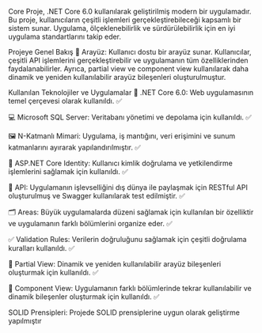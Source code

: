 
Core Proje, .NET Core 6.0 kullanılarak geliştirilmiş modern bir uygulamadır. Bu proje, kullanıcıların çeşitli işlemleri gerçekleştirebileceği kapsamlı bir sistem sunar. Uygulama, ölçeklenebilirlik ve sürdürülebilirlik için en iyi uygulama standartlarını takip eder.

Projeye Genel Bakış
👤 Arayüz: Kullanıcı dostu bir arayüz sunar. Kullanıcılar, çeşitli API işlemlerini gerçekleştirebilir ve uygulamanın tüm özelliklerinden faydalanabilirler. Ayrıca, partial view ve component view kullanılarak daha dinamik ve yeniden kullanılabilir arayüz bileşenleri oluşturulmuştur.

Kullanılan Teknolojiler ve Uygulamalar
🤖 .NET Core 6.0: Web uygulamasının temel çerçevesi olarak kullanıldı. ✅

💻 Microsoft SQL Server: Veritabanı yönetimi ve depolama için kullanıldı. ✅

🖼️ N-Katmanlı Mimari: Uygulama, iş mantığını, veri erişimini ve sunum katmanlarını ayırarak yapılandırılmıştır. ✅

🔐 ASP.NET Core Identity: Kullanıcı kimlik doğrulama ve yetkilendirme işlemlerini sağlamak için kullanıldı. ✅

📡 API: Uygulamanın işlevselliğini dış dünya ile paylaşmak için RESTful API oluşturulmuş ve Swagger kullanılarak test edilmiştir. ✅

🗂️ Areas: Büyük uygulamalarda düzeni sağlamak için kullanılan bir özelliktir ve uygulamanın farklı bölümlerini organize eder. ✅

✅ Validation Rules: Verilerin doğruluğunu sağlamak için çeşitli doğrulama kuralları kullanıldı. ✅

🎨 Partial View: Dinamik ve yeniden kullanılabilir arayüz bileşenleri oluşturmak için kullanıldı. ✅

🔄 Component View: Uygulamanın farklı bölümlerinde tekrar kullanılabilir ve dinamik bileşenler oluşturmak için kullanıldı. ✅

SOLID Prensipleri: Projede SOLID prensiplerine uygun olarak geliştirme yapılmıştır
